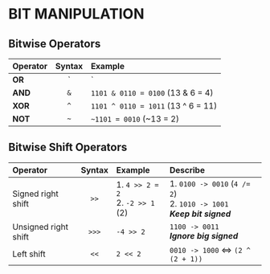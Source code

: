 # BIT MANIPULATION

## Bitwise Operators
| Operator  |  Syntax | Example| 
|:---|:---:|:---|
|  **OR** | `|`  |   `1101 | 0110 = 1111` (13 | 6 = 15)
|  **AND** | `&`  |  `1101 & 0110 = 0100` (13 & 6 = 4)|  
| **XOR**  | `^`  |  `1101 ^ 0110 = 1011` (13 ^ 6 = 11)|
|**NOT**| `~`| `~1101 = 0010` (~13 = 2)|

 
## Bitwise Shift Operators
|Operator| Syntax| Example|Describe|
|:---|:---:|:---|:---|
|Signed right shift|`>>`|1. `4 >> 2 = 2`  <br/> 2. `-2 >> 1` (2)|1. `0100 -> 0010`  (`4 /= 2`) <br/> 2. `1010 -> 1001` <br/> _**Keep bit signed**_|
|Unsigned right shift|`>>>`| `-4 >> 2`| `1100 -> 0011` <br/> _**Ignore big signed**_|
|Left shift|`<<`| `2 << 2`| `0010 -> 1000` <=> `(2 ^ (2 + 1))`|
<!--stackedit_data:
eyJoaXN0b3J5IjpbMjg5MTMyMDI5LC0zODY0MDcwNDgsLTkwMz
I2ODAzMF19
-->